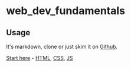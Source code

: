 # web_dev_fundamentals
## Usage
It's markdown, clone or just skim it on [Github](https://github.com/sanjar-notes/web_dev_fundamentals). 

[Start here](https://github.com/sanjar-notes/web_dev_fundamentals/tree/77827735603c754e7526e27bdc8b29a45934a86b/vault/) - [HTML](https://github.com/sanjar-notes/web_dev_fundamentals/tree/77827735603c754e7526e27bdc8b29a45934a86b/vault/1_HTML), [CSS](https://github.com/sanjar-notes/web_dev_fundamentals/tree/77827735603c754e7526e27bdc8b29a45934a86b/vault/2_CSS), [JS](https://github.com/sanjar-notes/web_dev_fundamentals/tree/77827735603c754e7526e27bdc8b29a45934a86b/vault/3_JavaScript)
